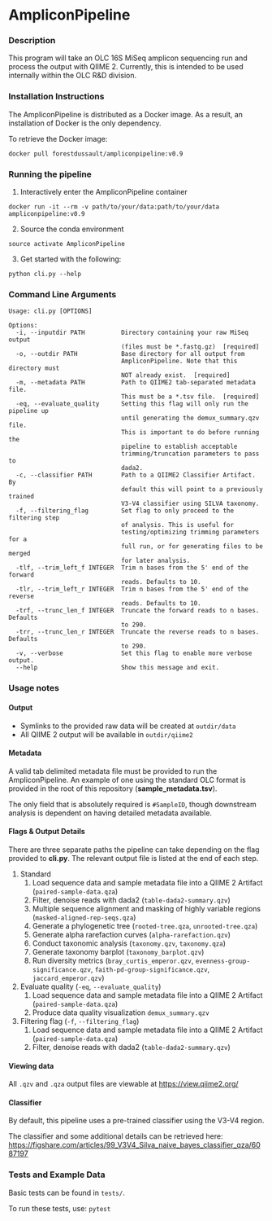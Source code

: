 # AmpliconPipeline

### Description

This program will take an OLC 16S MiSeq amplicon sequencing run and
process the output with QIIME 2. Currently, this is intended to be used
internally within the OLC R&D division.

### Installation Instructions

The AmpliconPipeline is distributed as a Docker image.
As a result, an installation of Docker is the only dependency.

To retrieve the Docker image:
```
docker pull forestdussault/ampliconpipeline:v0.9
```

### Running the pipeline
1. Interactively enter the AmpliconPipeline container
```
docker run -it --rm -v path/to/your/data:path/to/your/data ampliconpipeline:v0.9
```

2. Source the conda environment
```
source activate AmpliconPipeline
```

3. Get started with the following:
```
python cli.py --help
```


### Command Line Arguments

```
Usage: cli.py [OPTIONS]

Options:
  -i, --inputdir PATH          Directory containing your raw MiSeq output
                               (files must be *.fastq.gz)  [required]
  -o, --outdir PATH            Base directory for all output from
                               AmpliconPipeline. Note that this directory must
                               NOT already exist.  [required]
  -m, --metadata PATH          Path to QIIME2 tab-separated metadata file.
                               This must be a *.tsv file.  [required]
  -eq, --evaluate_quality      Setting this flag will only run the pipeline up
                               until generating the demux_summary.qzv file.
                               This is important to do before running the
                               pipeline to establish acceptable
                               trimming/truncation parameters to pass to
                               dada2.
  -c, --classifier PATH        Path to a QIIME2 Classifier Artifact. By
                               default this will point to a previously trained
                               V3-V4 classifier using SILVA taxonomy.
  -f, --filtering_flag         Set flag to only proceed to the filtering step
                               of analysis. This is useful for
                               testing/optimizing trimming parameters for a
                               full run, or for generating files to be merged
                               for later analysis.
  -tlf, --trim_left_f INTEGER  Trim n bases from the 5' end of the forward
                               reads. Defaults to 10.
  -tlr, --trim_left_r INTEGER  Trim n bases from the 5' end of the reverse
                               reads. Defaults to 10.
  -trf, --trunc_len_f INTEGER  Truncate the forward reads to n bases. Defaults
                               to 290.
  -trr, --trunc_len_r INTEGER  Truncate the reverse reads to n bases. Defaults
                               to 290.
  -v, --verbose                Set this flag to enable more verbose output.
  --help                       Show this message and exit.
```


### Usage notes
#### Output
- Symlinks to the provided raw data will be created at `outdir/data`
- All QIIME 2 output will be available in `outdir/qiime2`

#### Metadata
A valid tab delimited metadata file must be provided to run the AmpliconPipeline.
An example of one using the standard OLC format is provided in the root
of this repository (**sample_metadata.tsv**).

The only field that is
absolutely required is `#SampleID`, though downstream analysis is
dependent on having detailed metadata available.

#### Flags & Output Details
There are three separate paths the pipeline can take depending on the
flag provided to **cli.py**. The relevant output file is listed at the end of each step.
1. Standard
    1. Load sequence data and sample metadata file into a QIIME 2 Artifact (`paired-sample-data.qza`)
    2. Filter, denoise reads with dada2 (`table-dada2-summary.qzv`)
    3. Multiple sequence alignment and masking of highly variable regions (`masked-aligned-rep-seqs.qza`)
    4. Generate a phylogenetic tree (`rooted-tree.qza`, `unrooted-tree.qza`)
    5. Generate alpha rarefaction curves (`alpha-rarefaction.qzv`)
    6. Conduct taxonomic analysis (`taxonomy.qzv`, `taxonomy.qza`)
    7. Generate taxonomy barplot (`taxonomy_barplot.qzv`)
    8. Run diversity metrics (`bray_curtis_emperor.qzv`,
    `evenness-group-significance.qzv`,
    `faith-pd-group-significance.qzv`,
    `jaccard_emperor.qzv`)
2. Evaluate quality (`-eq`, `--evaluate_quality`)
    1. Load sequence data and sample metadata file into a QIIME 2 Artifact (`paired-sample-data.qza`)
    2. Produce data quality visualization `demux_summary.qzv`
3. Filtering flag (`-f`, `--filtering_flag`)
    1. Load sequence data and sample metadata file into a QIIME 2 Artifact (`paired-sample-data.qza`)
    2. Filter, denoise reads with dada2 (`table-dada2-summary.qzv`)

#### Viewing data
All `.qzv` and `.qza` output files are viewable at https://view.qiime2.org/

#### Classifier
By default, this pipeline uses a pre-trained classifier using the V3-V4 region.

The classifier and some additional details can be retrieved here:
https://figshare.com/articles/99_V3V4_Silva_naive_bayes_classifier_qza/6087197

### Tests and Example Data

Basic tests can be found in `tests/`.

To run these tests, use: `pytest`